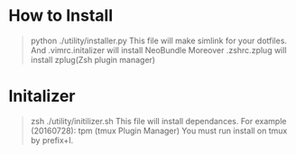 # How to Install
> python ./utility/installer.py
This file will make simlink for your dotfiles.
And .vimrc.initalizer will install NeoBundle
Moreover .zshrc.zplug will install zplug(Zsh plugin manager)

# Initalizer
> zsh ./utility/initilizer.sh
This file will install dependances.
For example (20160728):
tpm (tmux Plugin Manager) You must run install on tmux by prefix+I.

